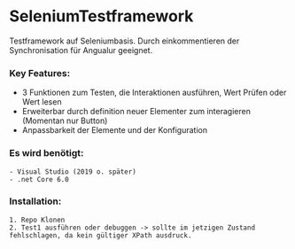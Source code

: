 # SeleniumTestframework

Testframework auf Seleniumbasis. Durch einkommentieren der Synchronisation für Angualur geeignet.

### Key Features: 
  - 3 Funktionen zum Testen, die Interaktionen ausführen, Wert Prüfen oder Wert lesen
  - Erweiterbar durch definition neuer Elementer zum interagieren (Momentan nur Button)
  - Anpassbarkeit der Elemente und der Konfiguration 
  
 

### Es wird  benötigt:
    - Visual Studio (2019 o. später)
    - .net Core 6.0

### Installation: 
    1. Repo Klonen 
    2. Test1 ausführen oder debuggen -> sollte im jetzigen Zustand fehlschlagen, da kein gültiger XPath ausdruck.
